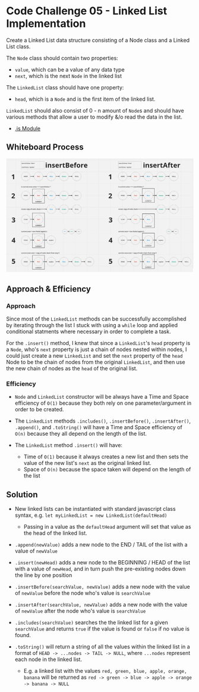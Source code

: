 # Code Challenge 05 - Linked List Implementation
Create a Linked List data structure consisting of a Node class and a Linked List class. 

The `Node` class should contain two properties: 
- `value`, which can be a value of any data type
- `next`, which is the next `Node` in the linked list

The `LinkedList` class should have one property:
- `head`, which is a `Node` and is the first item of the linked list.

`LinkedList` should also consist of 0 - n amount of `Node`s and should have various methods that allow a user to modify &/o read the data in the list.

- [.js Module](index.js)

## Whiteboard Process
![Insert Before and After](./UML_diagram_insertBeforeAfter.JPG)

## Approach & Efficiency

### Approach
Since most of the `LinkedList` methods can be successfully accomplished by iterating through the list I stuck with using a `while` loop and applied conditional statments where necessary in order to complete a task.

For the `.insert()` method, I knew that since a `LinkedList`'s `head` property is a `Node`, who's `next` property is just a chain of nodes nested within nodes, I could just create a new `LinkedList` and set the `next` property of the `head` Node to be the chain of nodes from the original `LinkedList`, and then use the new chain of nodes as the `head` of the original list.

### Efficiency
- `Node` and `LinkedList` constructor will be always have a Time and Space efficiency of `O(1)` because they both rely on one parameter/argument in order to be created.

- The `LinkedList` methods `.includes()`, `.insertBefore()`, `.insertAfter()`, `.append()`, and `.toString()` will have a Time and Space efficiency of `O(n)` because they all depend on the length of the list.

- The `LinkedList` method `.insert()` will have:
  - Time of `O(1)` because it always creates a new list and then sets the value of the new list's `next` as the original linked list.
  - Space of `O(n)` because the space taken will depend on the length of the list

## Solution
- New linked lists can be instantiated with standard javascript class syntax, e.g. `let myLinkedList = new LinkedList(defaultHead)`
  - Passing in a value as the `defaultHead` argument will set that value as the head of the linked list.

- `.append(newValue)` adds a new node to the END / TAIL of the list with a value of `newValue`

- `.insert(newHead)` adds a new node to the BEGINNING / HEAD of the list with a value of `newHead`, and in turn push the pre-existing nodes down the line by one position

- `.insertBefore(searchValue, newValue)` adds a new node with the value of `newValue` before the node who's value is `searchValue`

- `.insertAfter(searchValue, newValue)` adds a new node with the value of `newValue` after the node who's value is `searchValue`

- `.includes(searchValue)` searches the the linked list for a given `searchValue` and returns `true` if the value is found or `false` if no value is found.

- `.toString()` will return a string of all the values within the linked list in a format of `HEAD -> ...nodes -> TAIL -> NULL`, where `...nodes` represent each node in the linked list. 
  - E.g. a linked list with the values `red, green, blue, apple, orange, banana` will be returned as `red -> green -> blue -> apple -> orange -> banana -> NULL`